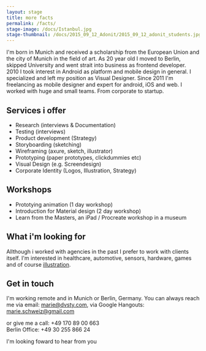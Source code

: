 ```yaml
---
layout: stage
title: more facts
permalink: /facts/
stage-image: /docs/Istanbul.jpg
stage-thumbnail: /docs/2015_09_12_Adonit/2015_09_12_adonit_students.jpg
---
```


I'm born in Munich and received a scholarship from the European Union and the city of Munich in the field of art. As 20 year old I moved to Berlin, skipped University and went strait into business as frontend developer. 2010 I took interest in Android as platform and mobile design in general. I specialized and left my position as Visual Designer. Since 2011 I'm freelancing as mobile designer and expert for android, iOS and web. I worked with huge and small teams. From corporate to startup.

## Services i offer

* Research (interviews & Documentation)
* Testing (interviews)
* Product development (Strategy)
* Storyboarding (sketching)
* Wireframing (axure, sketch, illustrator)
* Prototyping (paper prototypes, clickdummies etc)
* Visual Design (e.g. Screendesign)
* Corporate Identity (Logos, Illustration, Strategy)

## Workshops

* Prototying animation (1 day workshop)
* Introduction for Material design (2 day workshop)
* Learn from the Masters, an iPad / Procreate workshop in a museum

## What i'm looking for

Allthough i worked with agencies in the past I prefer to work with clients itself. I'm interested in healthcare, automotive, sensors, hardware, games and of course [illustration](http://marie-schweiz.de).

## Get in touch

I'm working remote and in Munich or Berlin, Germany. You can always reach me via email: [marie@dvsty.com](mailto:marie@dvsty.com),  via Google Hangouts: [marie.schweiz@gmail.com](mailto:marie.schweiz@gmail.com) 

or give me a call: +49 170 89 00 663 <br>
Berlin Office: +49 30 255 866 24

I'm looking foward to hear from you
